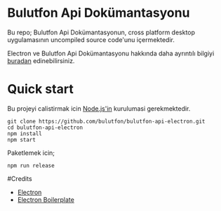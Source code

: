 Bulutfon Api Dokümantasyonu
==============
Bu repo; Bulutfon Api Dokümantasyonun, cross platform desktop uygulamasının uncompiled source code'unu içermektedir.

Electron ve Bulutfon Api Dokümantasyonu hakkında daha ayrıntılı bilgiyi [buradan](http://akademi.help/electron-ve-bulutfon-api-dokumantasyonu/) edinebilirsiniz.

# Quick start
Bu projeyi calistirmak icin [Node.js'in](https://nodejs.org/en/) kurulumasi gerekmektedir.

```
git clone https://github.com/bulutfon/bulutfon-api-electron.git
cd bulutfon-api-electron
npm install
npm start
```
Paketlemek icin;

```
npm run release
```

#Credits
* [Electron](https://github.com/atom/electron)
* [Electron Boilerplate](https://github.com/szwacz/electron-boilerplate)
